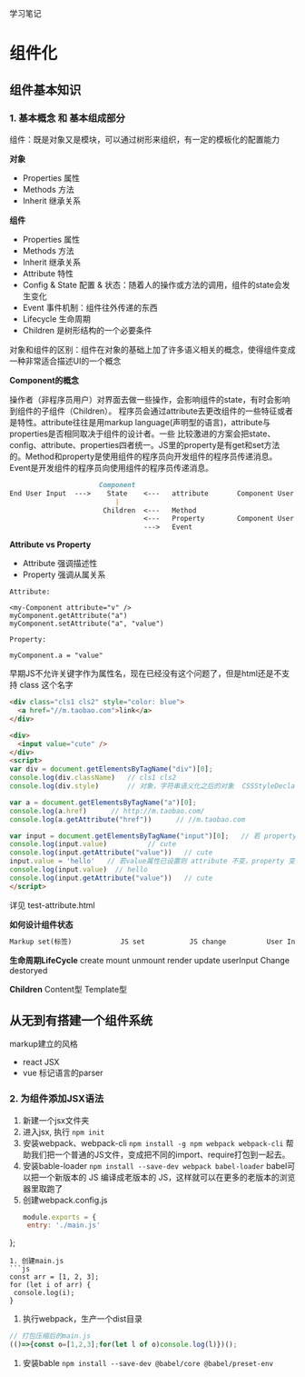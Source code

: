 学习笔记
# 组件化

## 组件基本知识

### 1. 基本概念 和 基本组成部分
组件：既是对象又是模块，可以通过树形来组织，有一定的模板化的配置能力

**对象**
+ Properties  属性
+ Methods     方法
+ Inherit     继承关系



**组件**
+ Properties  属性
+ Methods     方法
+ Inherit     继承关系
+ Attribute   特性
+ Config & State  配置 & 状态：随着人的操作或方法的调用，组件的state会发生变化
+ Event       事件机制：组件往外传递的东西
+ Lifecycle   生命周期
+ Children    是树形结构的一个必要条件

对象和组件的区别：组件在对象的基础上加了许多语义相关的概念，使得组件变成一种非常适合描述UI的一个概念

**Component的概念**

操作者（非程序员用户）对界面去做一些操作，会影响组件的state，有时会影响到组件的子组件（Children）。
程序员会通过attribute去更改组件的一些特征或者是特性。attribute往往是用markup language(声明型的语言)，attribute与properties是否相同取决于组件的设计者。一些 比较激进的方案会把state、config、attribute、properties四者统一。JS里的property是有get和set方法的。Method和property是使用组件的程序员向开发组件的程序员传递消息。Event是开发组件的程序员向使用组件的程序员传递消息。
```markdown
                      Component                       
End User Input  --->    State    <---   attribute       Component User's Markup Code
                          |
                       Children  <---   Method
                                 <---   Property        Component User's JS Code
                                 --->   Event
```

**Attribute vs Property**
+ Attribute 强调描述性
+ Property 强调从属关系

```
Attribute:

<my-Component attribute="v" />
myComponent.getAttribute("a")
myComponent.setAttribute("a", "value")

Property:

myComponent.a = "value"
```

早期JS不允许关键字作为属性名，现在已经没有这个问题了，但是html还是不支持 class 这个名字
```html
<div class="cls1 cls2" style="color: blue">
  <a href="//m.taobao.com">link</a>
</div>

<div>
  <input value="cute" />
</div>
<script>
var div = document.getElementsByTagName("div")[0];
console.log(div.className)   // cls1 cls2
console.log(div.style)       // 对象，字符串语义化之后的对象  CSSStyleDeclaration {0: "color", alignContent: "", alignItems: "", alignSelf: "", alignmentBaseline: "", all: "", …}

var a = document.getElementsByTagName("a")[0];
console.log(a.href)      // http://m.taobao.com/
console.log(a.getAttribute("href"))      // //m.taobao.com

var input = document.getElementsByTagName("input")[0];   // 若 property 没有设置则结果是 attribute
console.log(input.value)          // cute
console.log(input.getAttribute("value"))   // cute
input.value = 'hello'   // 若value属性已设置则 attribute 不变，property 变化，元素实际上的效果是 property 优先
console.log(input.value)  // hello
console.log(input.getAttribute("value"))   // cute
</script>
```

详见 test-attribute.html

**如何设计组件状态**
```markdown
Markup set(标签)            JS set           JS change          User Input change(用户输入)


```

**生命周期LifeCycle**
create
mount
unmount
render
update   userInput Change
destoryed

**Children**
Content型
Template型


## 从无到有搭建一个组件系统

markup建立的风格
+ react JSX
+ vue 标记语言的parser

### 2. 为组件添加JSX语法
1. 新建一个jsx文件夹
1. 进入jsx, 执行 `npm init`
1. 安装webpack、webpack-cli `npm install -g npm webpack webpack-cli`  帮助我们把一个普通的JS文件，变成把不同的import、require打包到一起去。
1. 安装bable-loader `npm install --save-dev webpack babel-loader`     babel可以把一个新版本的 JS 编译成老版本的 JS，这样就可以在更多的老版本的浏览器里取跑了
1. 创建webpack.config.js
   ```js
   module.exports = {
    entry: './main.js'
  };
   ```
1. 创建main.js
  ```js
  const arr = [1, 2, 3];
  for (let i of arr) {
    console.log(i);
  }
  ```
1. 执行webpack，生产一个dist目录
  ```js
  // 打包压缩后的main.js
  (()=>{const o=[1,2,3];for(let l of o)console.log(l)})();
  ```
1. 安装bable `npm install --save-dev @babel/core @babel/preset-env` 